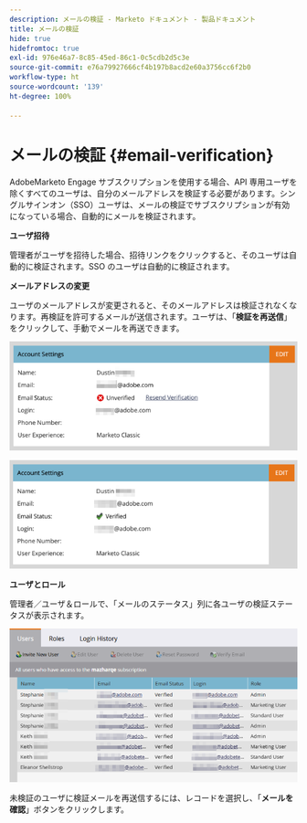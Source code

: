 ```yaml
---
description: メールの検証 - Marketo ドキュメント - 製品ドキュメント
title: メールの検証
hide: true
hidefromtoc: true
exl-id: 976e46a7-8c85-45ed-86c1-0c5cdb2d5c3e
source-git-commit: e76a79927666cf4b197b8acd2e60a3756cc6f2b0
workflow-type: ht
source-wordcount: '139'
ht-degree: 100%

---
```


# メールの検証 {#email-verification}

AdobeMarketo Engage サブスクリプションを使用する場合、API 専用ユーザを除くすべてのユーザは、自分のメールアドレスを検証する必要があります。シングルサインオン（SSO）ユーザは、メールの検証でサブスクリプションが有効になっている場合、自動的にメールを検証されます。

**ユーザ招待**

管理者がユーザを招待した場合、招待リンクをクリックすると、そのユーザは自動的に検証されます。SSO のユーザは自動的に検証されます。

**メールアドレスの変更**

ユーザのメールアドレスが変更されると、そのメールアドレスは検証されなくなります。再検証を許可するメールが送信されます。ユーザは、「**検証を再送信**」をクリックして、手動でメールを再送できます。

![](assets/email-verification-1.png)

![](assets/email-verification-2.png)

**ユーザとロール**

管理者／ユーザ＆ロールで、「メールのステータス」列に各ユーザの検証ステータスが表示されます。

![](assets/email-verification-3.png)

未検証のユーザに検証メールを再送信するには、レコードを選択し、「**メールを確認**」ボタンをクリックします。
